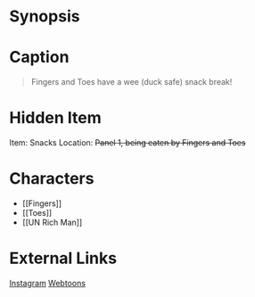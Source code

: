 # Synopsis


# Caption
> Fingers and Toes have a wee (duck safe) snack break!

# Hidden Item
Item: Snacks
Location: ~~Panel 1, being eaten by Fingers and Toes~~

# Characters
* [[Fingers]]
* [[Toes]]
* [[UN Rich Man]]

# External Links
[Instagram](https://www.instagram.com/p/CclYJ4ps8AV/?igshid=YmMyMTA2M2Y=)
[Webtoons](https://www.webtoons.com/en/challenge/twistwood-tales/108-duck-safe-snacks/viewer?title_no=344740&episode_no=118)